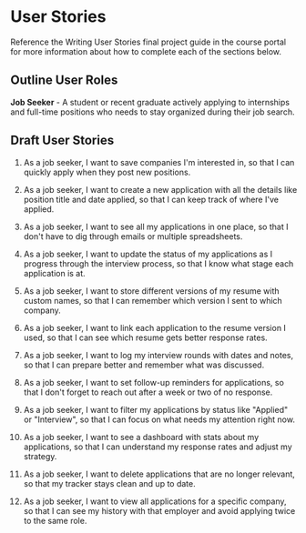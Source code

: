 # User Stories

Reference the Writing User Stories final project guide in the course portal for more information about how to complete each of the sections below.

## Outline User Roles

**Job Seeker** - A student or recent graduate actively applying to internships and full-time positions who needs to stay organized during their job search.

## Draft User Stories

1. As a job seeker, I want to save companies I'm interested in, so that I can quickly apply when they post new positions.

2. As a job seeker, I want to create a new application with all the details like position title and date applied, so that I can keep track of where I've applied.

3. As a job seeker, I want to see all my applications in one place, so that I don't have to dig through emails or multiple spreadsheets.

4. As a job seeker, I want to update the status of my applications as I progress through the interview process, so that I know what stage each application is at.

5. As a job seeker, I want to store different versions of my resume with custom names, so that I can remember which version I sent to which company.

6. As a job seeker, I want to link each application to the resume version I used, so that I can see which resume gets better response rates.

7. As a job seeker, I want to log my interview rounds with dates and notes, so that I can prepare better and remember what was discussed.

8. As a job seeker, I want to set follow-up reminders for applications, so that I don't forget to reach out after a week or two of no response.

9. As a job seeker, I want to filter my applications by status like "Applied" or "Interview", so that I can focus on what needs my attention right now.

10. As a job seeker, I want to see a dashboard with stats about my applications, so that I can understand my response rates and adjust my strategy.

11. As a job seeker, I want to delete applications that are no longer relevant, so that my tracker stays clean and up to date.

12. As a job seeker, I want to view all applications for a specific company, so that I can see my history with that employer and avoid applying twice to the same role.